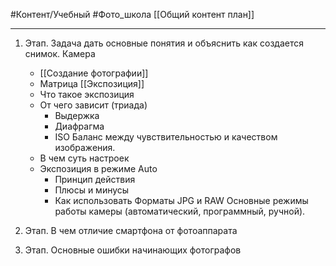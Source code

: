 #Контент/Учебный #Фото_школа 
[[Общий контент план]]
________

1. Этап. Задача дать основные понятия и объяснить как создается снимок.
Камера
	- [[Создание фотографии]]
	- Матрица
[[Экспозиция]]
	- Что такое экспозиция
	- От чего зависит (триада)
		- Выдержка
		- Диафрагма
		- ISO Баланс между чувствительностью и качеством изображения.
	- В чем суть настроек
	- Экспозиция в режиме Auto
		- Принцип действия
		- Плюсы и минусы
		- Как использовать
Форматы JPG и RAW 
Основные режимы работы камеры (автоматический, программный, ручной).

2. Этап.
В чем отличие смартфона от фотоаппарата


3. Этап.
Основные ошибки начинающих фотографов

